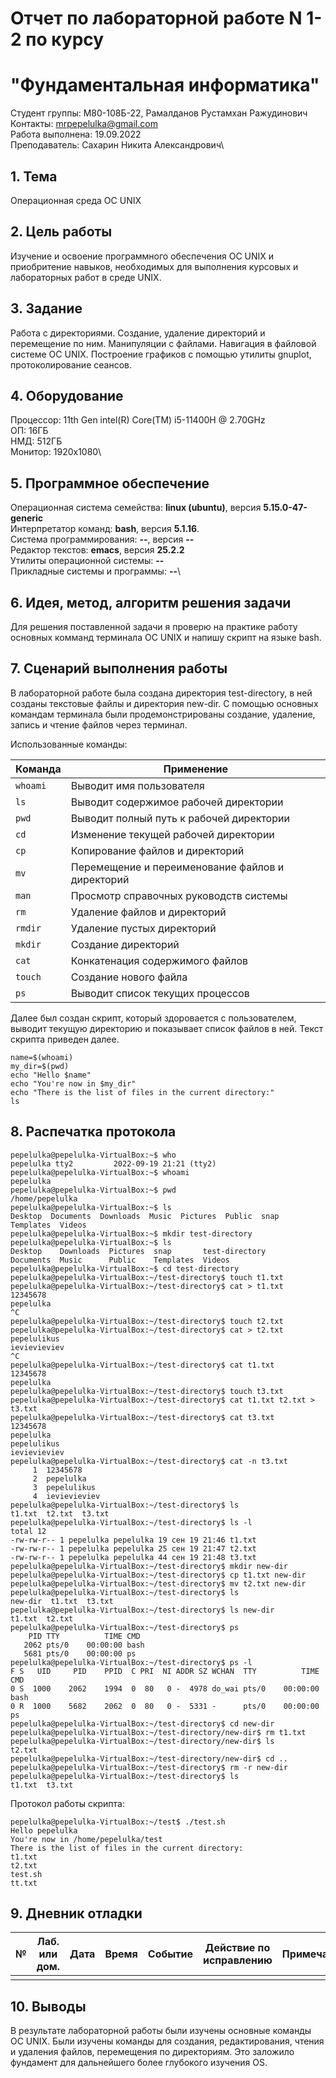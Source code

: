 # Отчет по лабораторной работе N 1-2 по курсу
# "Фундаментальная информатика"

Студент группы: M80-108Б-22, Рамалданов Рустамхан Ражудинович\
Контакты: mrpepelulka@gmail.com\
Работа выполнена: 19.09.2022\
Преподаватель: Сахарин Никита Александрович\

## 1. Тема

Операционная среда ОС UNIX

## 2. Цель работы

Изучение и освоение программного обеспечения ОС UNIX и приобритение навыков, необходимых для выполнения курсовых и лабораторных работ в среде UNIX.

## 3. Задание

Работа с директориями. Создание, удаление директорий и перемещение по ним. Манипуляции с файлами. Навигация в файловой системе ОС UNIX. Построение графиков с помощью утилиты gnuplot, протоколирование сеансов.

## 4. Оборудование

Процессор: 11th Gen intel(R) Core(TM) i5-11400H @ 2.70GHz\
ОП: 16ГБ\
НМД: 512ГБ\
Монитор: 1920x1080\

## 5. Программное обеспечение

Операционная система семейства: **linux (ubuntu)**, версия **5.15.0-47-generic**\
Интерпретатор команд: **bash**, версия **5.1.16**.\
Система программирования: **--**, версия **--**\
Редактор текстов: **emacs**, версия **25.2.2**\
Утилиты операционной системы: **--**\
Прикладные системы и программы: **--**\

## 6. Идея, метод, алгоритм решения задачи


Для решения поставленной задачи я проверю на практике работу основных комманд 
терминала ОС UNIX и напишу скрипт на языке bash.


## 7. Сценарий выполнения работы


В лабораторной работе была создана директория test-directory, в ней созданы текстовые файлы и директория new-dir. С помощью основных командам терминала были продемонстрированы создание, удаление, запись и чтение файлов через терминал.

Использованные команды:

|Команда|Применение|
|-------|----------|
|`whoami`|Выводит имя пользователя|
|`ls`|Выводит содержимое рабочей директории|
|`pwd`|Выводит полный путь к рабочей директории|
|`cd`|Изменение текущей рабочей директории|
|`cp`|Копирование файлов и директорий|
|`mv`|Перемещение и переименование файлов и директорий|
|`man`|Просмотр справочных руководств системы|
|`rm`|Удаление файлов и директорий|
|`rmdir`|Удаление пустых директорий|
|`mkdir`|Создание директорий|
|`cat`|Конкатенация содержимого файлов|
|`touch`|Создание нового файла|
|`ps`|Выводит список текущих процессов|

Далее был создан скрипт, который здоровается с пользователем, выводит текущую директорию и показывает список файлов в ней. Текст скрипта приведен далее.

```                            
name=$(whoami)
my_dir=$(pwd)
echo "Hello $name"
echo "You're now in $my_dir"
echo "There is the list of files in the current directory:"
ls
```

## 8. Распечатка протокола

```
pepelulka@pepelulka-VirtualBox:~$ who
pepelulka tty2         2022-09-19 21:21 (tty2)
pepelulka@pepelulka-VirtualBox:~$ whoami
pepelulka
pepelulka@pepelulka-VirtualBox:~$ pwd
/home/pepelulka
pepelulka@pepelulka-VirtualBox:~$ ls
Desktop  Documents  Downloads  Music  Pictures  Public  snap  Templates  Videos
pepelulka@pepelulka-VirtualBox:~$ mkdir test-directory
pepelulka@pepelulka-VirtualBox:~$ ls
Desktop    Downloads  Pictures  snap       test-directory
Documents  Music      Public    Templates  Videos
pepelulka@pepelulka-VirtualBox:~$ cd test-directory
pepelulka@pepelulka-VirtualBox:~/test-directory$ touch t1.txt
pepelulka@pepelulka-VirtualBox:~/test-directory$ cat > t1.txt
12345678
pepelulka
^C
pepelulka@pepelulka-VirtualBox:~/test-directory$ touch t2.txt
pepelulka@pepelulka-VirtualBox:~/test-directory$ cat > t2.txt
pepelulikus
ievievieviev
^C
pepelulka@pepelulka-VirtualBox:~/test-directory$ cat t1.txt
12345678
pepelulka
pepelulka@pepelulka-VirtualBox:~/test-directory$ touch t3.txt
pepelulka@pepelulka-VirtualBox:~/test-directory$ cat t1.txt t2.txt > t3.txt
pepelulka@pepelulka-VirtualBox:~/test-directory$ cat t3.txt
12345678
pepelulka
pepelulikus
ievievieviev
pepelulka@pepelulka-VirtualBox:~/test-directory$ cat -n t3.txt
     1	12345678
     2	pepelulka
     3	pepelulikus
     4	ievievieviev
pepelulka@pepelulka-VirtualBox:~/test-directory$ ls
t1.txt  t2.txt  t3.txt
pepelulka@pepelulka-VirtualBox:~/test-directory$ ls -l
total 12
-rw-rw-r-- 1 pepelulka pepelulka 19 сен 19 21:46 t1.txt
-rw-rw-r-- 1 pepelulka pepelulka 25 сен 19 21:47 t2.txt
-rw-rw-r-- 1 pepelulka pepelulka 44 сен 19 21:48 t3.txt
pepelulka@pepelulka-VirtualBox:~/test-directory$ mkdir new-dir
pepelulka@pepelulka-VirtualBox:~/test-directory$ cp t1.txt new-dir
pepelulka@pepelulka-VirtualBox:~/test-directory$ mv t2.txt new-dir
pepelulka@pepelulka-VirtualBox:~/test-directory$ ls
new-dir  t1.txt  t3.txt
pepelulka@pepelulka-VirtualBox:~/test-directory$ ls new-dir
t1.txt  t2.txt
pepelulka@pepelulka-VirtualBox:~/test-directory$ ps
    PID TTY          TIME CMD
   2062 pts/0    00:00:00 bash
   5681 pts/0    00:00:00 ps
pepelulka@pepelulka-VirtualBox:~/test-directory$ ps -l
F S   UID     PID    PPID  C PRI  NI ADDR SZ WCHAN  TTY          TIME CMD
0 S  1000    2062    1994  0  80   0 -  4978 do_wai pts/0    00:00:00 bash
0 R  1000    5682    2062  0  80   0 -  5331 -      pts/0    00:00:00 ps
pepelulka@pepelulka-VirtualBox:~/test-directory$ cd new-dir
pepelulka@pepelulka-VirtualBox:~/test-directory/new-dir$ rm t1.txt
pepelulka@pepelulka-VirtualBox:~/test-directory/new-dir$ ls
t2.txt
pepelulka@pepelulka-VirtualBox:~/test-directory/new-dir$ cd ..
pepelulka@pepelulka-VirtualBox:~/test-directory$ rm -r new-dir 
pepelulka@pepelulka-VirtualBox:~/test-directory$ ls
t1.txt  t3.txt
```
Протокол работы скрипта:
```
pepelulka@pepelulka-VirtualBox:~/test$ ./test.sh
Hello pepelulka
You're now in /home/pepelulka/test
There is the list of files in the current directory:
t1.txt
t2.txt
test.sh
tt.txt
```
## 9. Дневник отладки

| № | Лаб. или дом. | Дата       | Время     | Событие                  | Действие по исправлению | Примечание  |
|---|---------------|------------|-----------|--------------------------|-------------------------|-------------|
|   |               |            |           |                          |                         |             | 

## 10. Выводы

В результате лабораторной работы были изучены основные команды ОС UNIX. Были изучены команды для создания, редактирования, чтения и удаления файлов, перемещения по директориям. Это заложило фундамент для дальнейшего более глубокого изучения OS.
